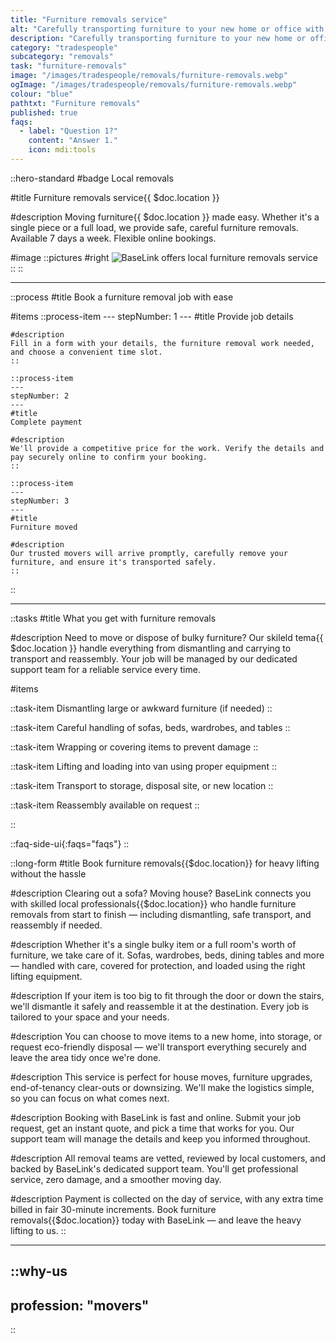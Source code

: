```yaml
---
title: "Furniture removals service"
alt: "Carefully transporting furniture to your new home or office with minimal hassle"
description: "Carefully transporting furniture to your new home or office with minimal hassle"
category: "tradespeople"
subcategory: "removals"
task: "furniture-removals"
image: "/images/tradespeople/removals/furniture-removals.webp"
ogImage: "/images/tradespeople/removals/furniture-removals.webp"
colour: "blue"
pathtxt: "Furniture removals"
published: true
faqs:
  - label: "Question 1?"
    content: "Answer 1."
    icon: mdi:tools
---
```


::hero-standard
#badge
Local removals

#title
Furniture removals service{{ $doc.location }}

#description
Moving furniture{{ $doc.location }} made easy. Whether it's a single piece or a full load, we provide safe, careful furniture removals. Available 7 days a week. Flexible online bookings.

#image
    ::pictures
    #right
    ![BaseLink offers local furniture removals service](/images/tradespeople/removals/furniture-removals.webp)
    ::
::

---

::process
#title
Book a furniture removal job with ease

#items
    ::process-item
    ---
    stepNumber: 1
    ---
    #title
    Provide job details

    #description
    Fill in a form with your details, the furniture removal work needed, and choose a convenient time slot.
    ::
    
    ::process-item
    ---
    stepNumber: 2
    ---
    #title
    Complete payment

    #description
    We'll provide a competitive price for the work. Verify the details and pay securely online to confirm your booking.
    ::

    ::process-item
    ---
    stepNumber: 3
    ---
    #title
    Furniture moved

    #description
    Our trusted movers will arrive promptly, carefully remove your furniture, and ensure it's transported safely.
    ::
::

---

::tasks
#title
What you get with furniture removals

#description
Need to move or dispose of bulky furniture? Our skileld tema{{ $doc.location }} handle everything from dismantling and carrying to transport and reassembly. Your job will be managed by our dedicated support team for a reliable service every time.

#items

  ::task-item
  Dismantling large or awkward furniture (if needed)
  ::

  ::task-item
  Careful handling of sofas, beds, wardrobes, and tables
  ::

  ::task-item
  Wrapping or covering items to prevent damage
  ::

  ::task-item
  Lifting and loading into van using proper equipment
  ::

  ::task-item
  Transport to storage, disposal site, or new location
  ::

  ::task-item
  Reassembly available on request
  ::

::


::faq-side-ui{:faqs="faqs"}
::


::long-form
#title
Book furniture removals{{$doc.location}} for heavy lifting without the hassle

#description
Clearing out a sofa? Moving house? BaseLink connects you with skilled local professionals{{$doc.location}} who handle furniture removals from start to finish — including dismantling, safe transport, and reassembly if needed.

#description
Whether it's a single bulky item or a full room's worth of furniture, we take care of it. Sofas, wardrobes, beds, dining tables and more — handled with care, covered for protection, and loaded using the right lifting equipment.

#description
If your item is too big to fit through the door or down the stairs, we'll dismantle it safely and reassemble it at the destination. Every job is tailored to your space and your needs.

#description
You can choose to move items to a new home, into storage, or request eco-friendly disposal — we'll transport everything securely and leave the area tidy once we're done.

#description
This service is perfect for house moves, furniture upgrades, end-of-tenancy clear-outs or downsizing. We'll make the logistics simple, so you can focus on what comes next.

#description
Booking with BaseLink is fast and online. Submit your job request, get an instant quote, and pick a time that works for you. Our support team will manage the details and keep you informed throughout.

#description
All removal teams are vetted, reviewed by local customers, and backed by BaseLink's dedicated support team. You'll get professional service, zero damage, and a smoother moving day.

#description
Payment is collected on the day of service, with any extra time billed in fair 30-minute increments. Book furniture removals{{$doc.location}} today with BaseLink — and leave the heavy lifting to us.
::

---

::why-us
---
profession: "movers"
---
::